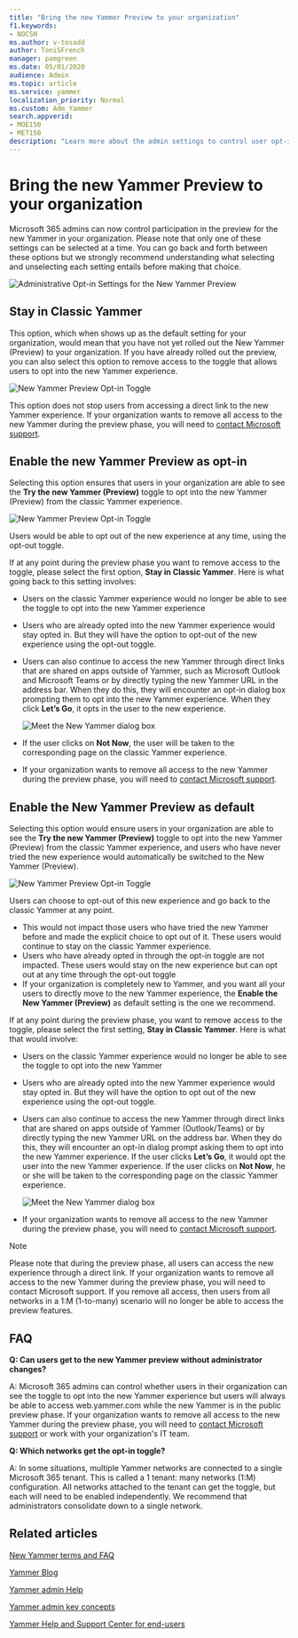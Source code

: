 ```yaml
---
title: "Bring the new Yammer Preview to your organization"
f1.keywords:
- NOCSH
ms.author: v-tosadd
author: ToniSFrench
manager: pamgreen
ms.date: 05/01/2020
audience: Admin
ms.topic: article
ms.service: yammer
localization_priority: Normal
ms.custom: Adm_Yammer
search.appverid: 
- MOE150
- MET150
description: "Learn more about the admin settings to control user opt-in for the new Yammer Public Preview."
---
```


# Bring the new Yammer Preview to your organization

Microsoft 365 admins can now control participation in the preview for the new Yammer in your organization. Please note that only one of these settings can be selected at a time. You can go back and forth between these options but we strongly recommend understanding what selecting and unselecting each setting entails before making that choice.

![Administrative Opt-in Settings for the New Yammer Preview](../media/yammer-admin-optin-settings.png)

## Stay in Classic Yammer

This option, which when shows up as the default setting for your organization, would mean that you have not yet rolled out the New Yammer (Preview) to your organization.  If you have already rolled out the preview, you can also select this option to remove access to the toggle that allows users to opt into the new Yammer experience.

![New Yammer Preview Opt-in Toggle](../media/yammer-preview-optin-toggle.png)

This option does not stop users from accessing a direct link to the new Yammer experience. If your organization wants to remove all access to the new Yammer during the preview phase, you will need to [contact Microsoft support](https://docs.microsoft.com/microsoft-365/admin/contact-support-for-business-products?view=o365-worldwide&tabs=online).

## Enable the new Yammer Preview as opt-in

Selecting this option ensures that users in your organization are able to see the **Try the new Yammer (Preview)** toggle to opt into the new Yammer (Preview) from the classic Yammer experience.

![New Yammer Preview Opt-in Toggle](../media/yammer-preview-optin-toggle.png)

Users would be able to opt out of the new experience at any time, using the opt-out toggle.

If at any point during the preview phase you want to remove access to the toggle, please select the first option, **Stay in Classic Yammer**. Here is what going back to this setting involves:

- Users on the classic Yammer experience would no longer be able to see the toggle to opt into the new Yammer experience
- Users who are already opted into the new Yammer experience would stay opted in. But they will have the option to opt-out of the new experience using the opt-out toggle.
- Users can also continue to access the new Yammer through direct links that are shared on apps outside of Yammer, such as Microsoft Outlook and Microsoft Teams or by directly typing the new Yammer URL in the address bar. When they do this, they will encounter an opt-in dialog box prompting them to opt into the new Yammer experience. When they click **Let’s Go**, it opts in the user to the new experience.

    ![Meet the New Yammer dialog box](../media/yammer-preview-meet-new-yammer.png)

- If the user clicks on **Not Now**, the user will be taken to the corresponding page on the classic Yammer experience.
- If your organization wants to remove all access to the new Yammer during the preview phase, you will need to [contact Microsoft support](https://docs.microsoft.com/microsoft-365/admin/contact-support-for-business-products?view=o365-worldwide&tabs=online).

## Enable the New Yammer Preview as default

Selecting this option would ensure users in your organization are able to see the **Try the new Yammer (Preview)** toggle to opt into the new Yammer (Preview) from the classic Yammer experience, and users who have never tried the new experience would automatically be switched to the New Yammer (Preview).

![New Yammer Preview Opt-in Toggle](../media/yammer-preview-optin-toggle.png)

Users can choose to opt-out of this new experience and go back to the classic Yammer at any point.

- This would not impact those users who have tried the new Yammer before and made the explicit choice to opt out of it. These users would continue to stay on the classic Yammer experience.
- Users who have already opted in through the opt-in toggle are not impacted. These users would stay on the new experience but can opt out at any time through the opt-out toggle
- If your organization is completely new to Yammer, and you want all your users to directly move to the new Yammer experience, the **Enable the New Yammer (Preview)** as default setting is the one we recommend.

If at any point during the preview phase, you want to remove access to the toggle, please select the first setting, **Stay in Classic Yammer**. Here is what that would involve:

- Users on the classic Yammer experience would no longer be able to see the toggle to opt into the new Yammer
- Users who are already opted into the new Yammer experience would stay opted in. But they will have the option to opt out of the new experience using the opt-out toggle.
- Users can also continue to access the new Yammer through direct links that are shared on apps outside of Yammer (Outlook/Teams) or by directly typing the new Yammer URL on the address bar. When they do this, they will encounter an opt-in dialog prompt asking them to opt into the new Yammer experience. If the user clicks **Let’s Go**, it would opt the user into the new Yammer experience. If the user clicks on **Not Now**, he or she will be taken to the corresponding page on the classic Yammer experience.

    ![Meet the New Yammer dialog box](../media/yammer-preview-meet-new-yammer.png)

- If your organization wants to remove all access to the new Yammer during the preview phase, you will need to [contact Microsoft support](https://docs.microsoft.com/microsoft-365/admin/contact-support-for-business-products?view=o365-worldwide&tabs=online).

>[!NOTE]
> Please note that during the preview phase, all users can access the new experience through a direct link. If your organization wants to remove all access to the new Yammer during the preview phase, you will need to contact Microsoft support. If you remove all access, then users from all networks in a 1:M (1-to-many) scenario will no longer be able to access the preview features.

## FAQ

**Q: Can users get to the new Yammer preview without administrator changes?**

A: Microsoft 365 admins can control whether users in their organization can see the toggle to opt into the new Yammer experience but users will always be able to access web.yammer.com while the new Yammer is in the public preview phase. If your organization wants to remove all access to the new Yammer during the preview phase, you will need to [contact Microsoft support](https://docs.microsoft.com/microsoft-365/admin/contact-support-for-business-products?view=o365-worldwide&tabs=online) or work with your organization's IT team.

**Q: Which networks get the opt-in toggle?**

A: In some situations, multiple Yammer networks are connected to a single Microsoft 365 tenant. This is called a 1 tenant: many networks (1:M) configuration. All networks attached to the tenant can get the toggle, but each will need to be enabled independently. We recommend that administrators consolidate down to a single network.

## Related articles

[New Yammer terms and FAQ](newyammer-faq.md)

[Yammer Blog](https://techcommunity.microsoft.com/t5/yammer-blog/bg-p/YammerBlog)

[Yammer admin Help](https://docs.microsoft.com/yammer/yammer-landing-page)

[Yammer admin key concepts](https://docs.microsoft.com/yammer/get-started-with-yammer/admin-key-concepts)

[Yammer Help and Support Center for end-users](https://support.office.com/yammer)
